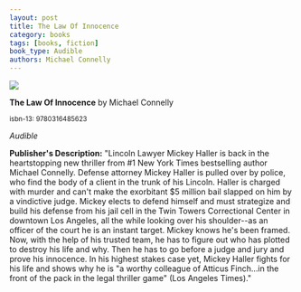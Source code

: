 ```yaml
---
layout: post
title: The Law Of Innocence
category: books
tags: [books, fiction]
book_type: Audible
authors: Michael Connelly
---
```


<img src="http://books.google.com/books/content?id=z-PgDwAAQBAJ&printsec=frontcover&img=1&zoom=1&source=gbs_api"/>

**The Law Of Innocence** by Michael Connelly

<sup>isbn-13: 9780316485623</sup>

*Audible*

**Publisher's Description:**
"Lincoln Lawyer Mickey Haller is back in the heartstopping new thriller from
#1 New York Times bestselling author Michael Connelly. Defense attorney
Mickey Haller is pulled over by police, who find the body of a client in
the trunk of his Lincoln. Haller is charged with murder and can't make the
exorbitant $5 million bail slapped on him by a vindictive judge. Mickey
elects to defend himself and must strategize and build his defense from his
jail cell in the Twin Towers Correctional Center in downtown Los Angeles,
all the while looking over his shoulder--as an officer of the court he is
an instant target. Mickey knows he's been framed. Now, with the help of his
trusted team, he has to figure out who has plotted to destroy his life and
why. Then he has to go before a judge and jury and prove his innocence. In
his highest stakes case yet, Mickey Haller fights for his life and shows
why he is "a worthy colleague of Atticus Finch...in the front of the pack
in the legal thriller game" (Los Angeles Times)."